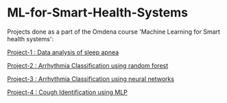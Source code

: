 # ML-for-Smart-Health-Systems


Projects done as a part of the Omdena course 'Machine Learning for Smart health systems':

[Project-1 : Data analysis of sleep apnea](https://github.com/lk-learner/ML-for-Smart-Health-Systems/tree/main/Project-1)

[Project-2 : Arrhythmia Classification using random forest](https://github.com/lk-learner/ML-for-Smart-Health-Systems/tree/main/Project-2)

[Project-3 : Arrhythmia Classification using neural networks](https://github.com/lk-learner/ML-for-Smart-Health-Systems/tree/main/Project-3)

[Project-4 : Cough Identification using MLP](https://github.com/lk-learner/ML-for-Smart-Health-Systems/tree/main/Project-4)
